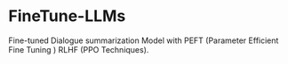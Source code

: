 # FineTune-LLMs
Fine-tuned Dialogue summarization Model with PEFT (Parameter Efficient Fine Tuning ) RLHF (PPO Techniques).
